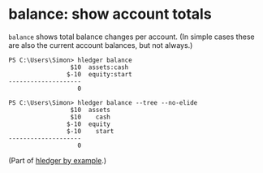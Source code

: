 # balance: show account totals


`balance` shows total balance changes per account.
(In simple cases these are also the current account balances, but not always.)

```
PS C:\Users\Simon> hledger balance
                 $10  assets:cash
                $-10  equity:start
--------------------
                   0
```

```
PS C:\Users\Simon> hledger balance --tree --no-elide
                 $10  assets
                 $10    cash
                $-10  equity
                $-10    start
--------------------
                   0
```

(Part of [hledger by example](hledger-by-example.md).)
